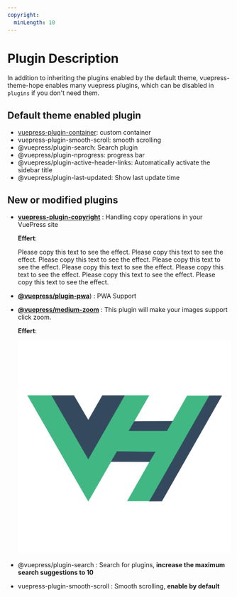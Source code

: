 ```yaml
---
copyright:
  minLength: 10
---
```

# Plugin Description

In addition to inheriting the plugins enabled by the default theme, vuepress-theme-hope enables many vuepress plugins, which can be disabled in `plugins` if you don't need them.

## Default theme enabled plugin

- [vuepress-plugin-container](container.md): custom container
- vuepress-plugin-smooth-scroll: smooth scrolling
- @vuepress/plugin-search: Search plugin
- @vuepress/plugin-nprogress: progress bar
- @vuepress/plugin-active-header-links: Automatically activate the sidebar title
- @vuepress/plugin-last-updated: Show last update time

## New or modified plugins

- [**vuepress-plugin-copyright**](copyright.md) <MyBadge text="New" />: Handling copy operations in your VuePress site

  **Effert**:

  Please copy this text to see the effect. Please copy this text to see the effect. Please copy this text to see the effect. Please copy this text to see the effect. Please copy this text to see the effect. Please copy this text to see the effect. Please copy this text to see the effect. Please copy this text to see the effect.

- [**@vuepress/plugin-pwa**](pwa.md)) <MyBadge text="New" /> <MyBadge text="Default Chinese" type="warn" />: PWA Support

- [**@vuepress/medium-zoom**](medium-zoom.md) <MyBadge text="新增" />: This plugin will make your images support click zoom.

  **Effert**:

  ![logo](/logo.svg)

- @vuepress/plugin-search <MyBadge text="Change Default" type="warn" />: Search for plugins, **increase the maximum search suggestions to 10**

- vuepress-plugin-smooth-scroll <MyBadge text="Change Default" type="warn" />: Smooth scrolling, **enable by default**
